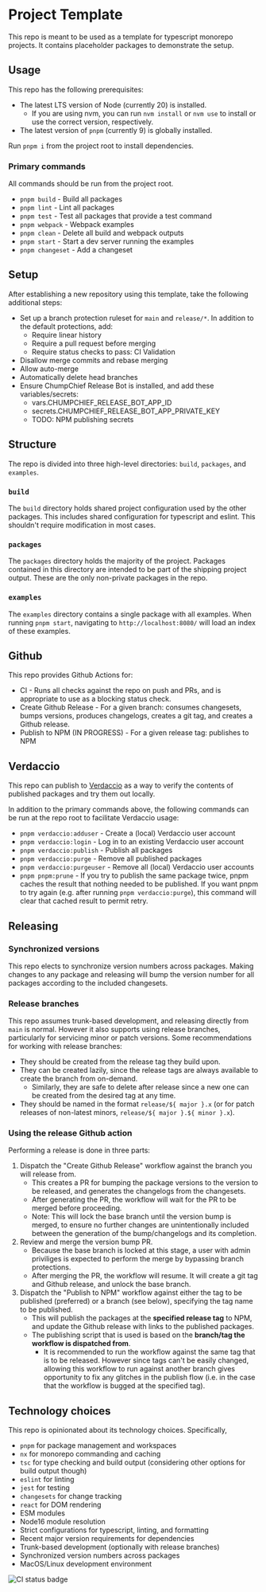 # Project Template

This repo is meant to be used as a template for typescript monorepo projects.  It contains placeholder packages to demonstrate the setup.

## Usage

This repo has the following prerequisites:

* The latest LTS version of Node (currently 20) is installed.
    * If you are using nvm, you can run `nvm install` or `nvm use` to install or use the correct version, respectively.
* The latest version of `pnpm` (currently 9) is globally installed.

Run `pnpm i` from the project root to install dependencies.

### Primary commands

All commands should be run from the project root.

* `pnpm build` - Build all packages
* `pnpm lint` - Lint all packages
* `pnpm test` - Test all packages that provide a test command
* `pnpm webpack` - Webpack examples
* `pnpm clean` - Delete all build and webpack outputs
* `pnpm start` - Start a dev server running the examples
* `pnpm changeset` - Add a changeset

## Setup

After establishing a new repository using this template, take the following additional steps:
* Set up a branch protection ruleset for `main` and `release/*`.  In addition to the default protections, add:
    * Require linear history
    * Require a pull request before merging
    * Require status checks to pass: CI Validation
* Disallow merge commits and rebase merging
* Allow auto-merge
* Automatically delete head branches
* Ensure ChumpChief Release Bot is installed, and add these variables/secrets:
    * vars.CHUMPCHIEF_RELEASE_BOT_APP_ID
    * secrets.CHUMPCHIEF_RELEASE_BOT_APP_PRIVATE_KEY
    * TODO: NPM publishing secrets

## Structure

The repo is divided into three high-level directories:  `build`, `packages`, and `examples`.

### `build`

The `build` directory holds shared project configuration used by the other packages.  This includes shared configuration for typescript and eslint.  This shouldn't require modification in most cases.

### `packages`

The `packages` directory holds the majority of the project.  Packages contained in this directory are intended to be part of the shipping project output.  These are the only non-private packages in the repo.

### `examples`

The `examples` directory contains a single package with all examples.  When running `pnpm start`, navigating to `http://localhost:8080/` will load an index of these examples.

## Github

This repo provides Github Actions for:
* CI - Runs all checks against the repo on push and PRs, and is appropriate to use as a blocking status check.
* Create Github Release - For a given branch: consumes changesets, bumps versions, produces changelogs, creates a git tag, and creates a Github release.
* Publish to NPM (IN PROGRESS) - For a given release tag: publishes to NPM

## Verdaccio

This repo can publish to [Verdaccio](https://verdaccio.org/) as a way to verify the contents of published packages and try them out locally.

In addition to the primary commands above, the following commands can be run at the repo root to facilitate Verdaccio usage:

* `pnpm verdaccio:adduser` - Create a (local) Verdaccio user account
* `pnpm verdaccio:login` - Log in to an existing Verdaccio user account
* `pnpm verdaccio:publish` - Publish all packages
* `pnpm verdaccio:purge` - Remove all published packages
* `pnpm verdaccio:purgeuser` - Remove all (local) Verdaccio user accounts
* `pnpm pnpm:prune` - If you try to publish the same package twice, pnpm caches the result that nothing needed to be published.  If you want pnpm to try again (e.g. after running `pnpm verdaccio:purge`), this command will clear that cached result to permit retry.

## Releasing

### Synchronized versions

This repo elects to synchronize version numbers across packages.  Making changes to any package and releasing will bump the version number for all packages according to the included changesets.

### Release branches

This repo assumes trunk-based development, and releasing directly from `main` is normal.  However it also supports using release branches, particularly for servicing minor or patch versions.  Some recommendations for working with release branches:
* They should be created from the release tag they build upon.
* They can be created lazily, since the release tags are always available to create the branch from on-demand.
    * Similarly, they are safe to delete after release since a new one can be created from the desired tag at any time.
* They should be named in the format `release/${ major }.x` (or for patch releases of non-latest minors, `release/${ major }.${ minor }.x`).

### Using the release Github action

Performing a release is done in three parts:

1. Dispatch the "Create Github Release" workflow against the branch you will release from.
    * This creates a PR for bumping the package versions to the version to be released, and generates the changelogs from the changesets.
    * After generating the PR, the workflow will wait for the PR to be merged before proceeding.
    * Note: This will lock the base branch until the version bump is merged, to ensure no further changes are unintentionally included between the generation of the bump/changelogs and its completion.
1. Review and merge the version bump PR.
    * Because the base branch is locked at this stage, a user with admin priviliges is expected to perform the merge by bypassing branch protections.
    * After merging the PR, the workflow will resume.  It will create a git tag and Github release, and unlock the base branch.
1. Dispatch the "Publish to NPM" workflow against either the tag to be published (preferred) or a branch (see below), specifying the tag name to be published.
    * This will publish the packages at the **specified release tag** to NPM, and update the Github release with links to the published packages.
    * The publishing script that is used is based on the **branch/tag the workflow is dispatched from**.
        * It is recommended to run the workflow against the same tag that is to be released.  However since tags can't be easily changed, allowing this workflow to run against another branch gives opportunity to fix any glitches in the publish flow (i.e. in the case that the workflow is bugged at the specified tag).

## Technology choices

This repo is opinionated about its technology choices.  Specifically,

* `pnpm` for package management and workspaces
* `nx` for monorepo commanding and caching
* `tsc` for type checking and build output (considering other options for build output though)
* `eslint` for linting
* `jest` for testing
* `changesets` for change tracking
* `react` for DOM rendering
* ESM modules
* Node16 module resolution
* Strict configurations for typescript, linting, and formatting
* Recent major version requirements for dependencies
* Trunk-based development (optionally with release branches)
* Synchronized version numbers across packages
* MacOS/Linux development environment

![CI status badge](https://github.com/ChumpChief/ProjectTemplate/actions/workflows/ci.yml/badge.svg)